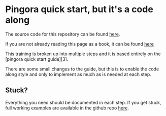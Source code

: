 # Pingora quick start, but it's a code along

The source code for this repository can be found [here][1].

If you are not already reading this page as a book, it can be found [here][2]

This training is broken up into multiple steps and it is based entirely on the [pingora quick start guide][3].

There are some small changes to the guide, but this is to enable the code along style and only to implement as much as is needed at each step.

## Stuck? 

Everything you need should be documented in each step. If you get stuck, full working examples are available in the github repo [here][1].

[1]: https://github.com/b-n/pingora-training
[2]: https://b-n.github.io/pingora-testing
[2]: https://github.com/cloudflare/pingora/blob/main/docs/quick_start.md 
